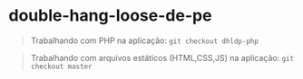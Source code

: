 # double-hang-loose-de-pe


> Trabalhando com PHP na aplicação:
`git checkout dhldp-php`

> Trabalhando com arquivos estáticos (HTML,CSS,JS) na aplicação:
`git checkout master`
